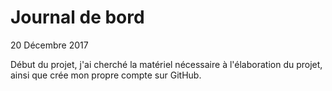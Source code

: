 # Journal de bord
20 Décembre 2017

Début du projet, j'ai cherché la matériel nécessaire à l'élaboration du projet, ainsi que crée mon propre compte sur GitHub.
